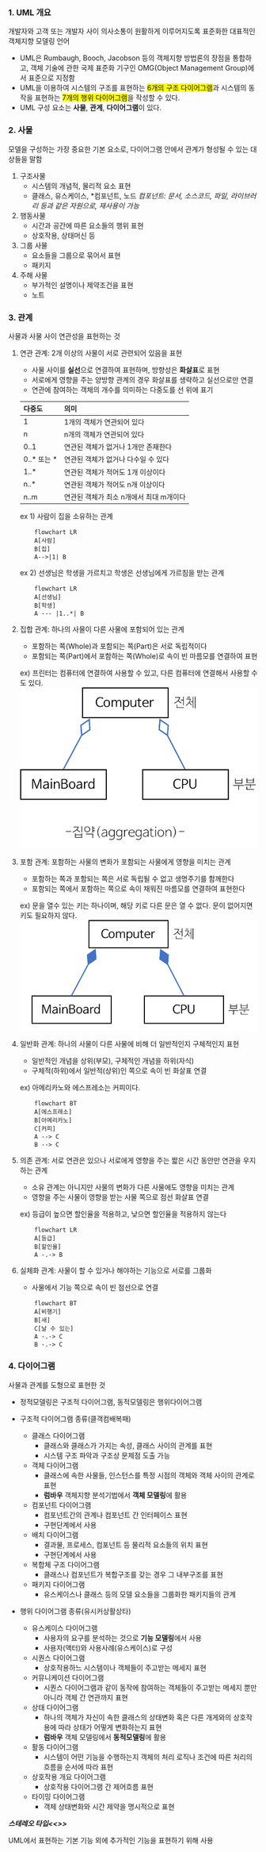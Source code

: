 ### 1. UML 개요
개발자와 고객 또는 개발자 사이 의사소통이 원활하게 이루어지도록 표준화한 대표적인 객체지향 모델링 언어
- UML은 Rumbaugh, Booch, Jacobson 등의 객체지향 방법론의 장점을 통합하고, 객체 기술에 관한 국제 표준화 기구인 OMG(Object Management Group)에서 표준으로 지정함
- UML을 이용하여 시스템의 구조를 표현하는 <span style="background-color:yellow">6개의 구조 다이어그램</span>과 시스템의 동작을 표현하는 <span style="background-color:yellow">7개의 행위 다이어그램</span>을 작성할 수 있다.
- UML 구성 요소는 **사물**, **관계**, **다이어그램**이 있다.

### 2. 사물
모델을 구성하는 가장 중요한 기본 요소로, 다이어그램 안에서 관계가 형성될 수 있는 대상들을 말함
1) 구조사물
    - 시스템의 개념적, 물리적 요소 표현
    - 클래스, 유스케이스, *컴포넌트, 노드
    *컴포넌트: 문서, 소스코드, 파일, 라이브러리 등과 같은 자원으로, 재사용이 가능*
2) 행동사물
    - 시간과 공간에 따른 요소들의 행위 표현
    - 상호작용, 상태머신 등
3) 그룹 사물
    - 요소들을 그룹으로 묶어서 표현
    - 패키지
4) 주해 사물
    - 부가적인 설명이나 제약조건을 표현
    - 노트

### 3. 관계
사물과 사물 사이 연관성을 표현하는 것
1) 연관 관계: 2개 이상의 사물이 서로 관련되어 있음을 표현
    - 사물 사이를 **실선**으로 연결하여 표현하며, 방향성은 **화살표**로 표현
    - 서로에게 영향을 주는 양방향 관계의 경우 화살표를 생략하고 실선으로만 연결
    - 연관에 참여하는 객체의 개수를 의미하는 다중도를 선 위에 표기
    
    |다중도|의미|
    |---|---|
    |1|1개의 객체가 연관되어 있다|
    |n|n개의 객체가 연관되어 있다|
    |0..1|연관된 객체가 없거나 1개만 존재한다|
    |0..* 또는 *|연관된 객체가 없거나 다수일 수 있다|
    |1..*|연관된 객체가 적어도 1개 이상이다|
    |n..*|연관된 객체가 적어도 n개 이상이다|
    |n..m|연관된 객체가 최소 n개에서 최대 m개이다|
    
    ex 1) 사람이 집을 소유하는 관계
    ```mermaid
        flowchart LR
        A[사람]
        B[집]
        A-->|1| B
    ```
    ex 2) 선생님은 학생을 가르치고 학생은 선생님에게 가르침을 받는 관계
    ```mermaid
        flowchart LR
        A[선생님]
        B[학생]
        A --- |1..*| B
    ```

2) 집합 관계: 하나의 사물이 다른 사물에 포함되어 있는 관계
    - 포함하는 쪽(Whole)과 포함되는 쪽(Part)은 서로 독립적이다
    - 포함되는 쪽(Part)에서 포함하는 쪽(Whole)로 속이 빈 마름모를 연결하여 표현

    ex) 프린터는 컴퓨터에 연결하여 사용할 수 있고, 다른 컴퓨터에 연결해서 사용할 수도 있다.
    ![alt text](set-uml-example1.png)

3) 포함 관계: 포함하는 사물의 변화가 포함되는 사물에게 영향을 미치는 관계
    - 포함하는 쪽과 포함되는 쪽은 서로 독립될 수 없고 생명주기를 함께한다
    - 포함되는 쪽에서 포함하는 쪽으로 속이 채워진 마름모를 연결하여 표현한다

    ex) 문을 열수 있는 키는 하나이며, 해당 키로 다른 문은 열 수 없다. 문이 없어지면 키도 필요하지 않다.
    ![alt text](set-uml-example2.png)

4) 일반화 관계: 하나의 사물이 다른 사물에 비해 더 일반적인지 구체적인지 표현
    - 일반적인 개념을 상위(부모), 구체적인 개념을 하위(자식)
    - 구체적(하위)에서 일반적(상위)인 쪽으로 속이 빈 화살표 연결

    ex) 아메리카노와 에스프레소는 커피이다.
    ```mermaid
        flowchart BT
        A[에스프레소]
        B[아메리카노]
        C[커피]
        A --> C
        B --> C
    ```

5) 의존 관계: 서로 연관은 있으나 서로에게 영향을 주는 짧은 시간 동안만 연관을 우지하는 관계
    - 소유 관계는 아니지만 사물의 변화가 다른 사물에도 영향을 미치는 관계
    - 영향을 주는 사물이 영향을 받는 사물 쪽으로 점선 화살표 연결

    ex) 등급이 높으면 할인율을 적용하고, 낮으면 할인율을 적용하지 않는다
    ```mermaid
        flowchart LR
        A[등급]
        B[할인율]
        A -.-> B
    ```

6) 실체화 관계: 사물이 할 수 있거나 해야하는 기능으로 서로를 그룹화
    - 사물에서 기능 쪽으로 속이 빈 점선으로 연결
    ```mermaid
        flowchart BT
        A[비행기]
        B[새]
        C[날 수 있는]
        A -.-> C
        B -.-> C
    ```

### 4. 다이어그램
사물과 관계를 도형으로 표현한 것
- 정적모델링은 구조적 다이어그램, 동적모델링은 행위다이어그램
- 구조적 다이어그램 종류(클객컴배복패)
    - 클래스 다이어그램
        - 클래스와 클래스가 가지는 속성, 클래스 사이의 관계를 표현
        - 시스템 구조 파악과 구조상 문제점 도출 가능
    - 객체 다이어그램
        - 클래스에 속한 사물들, 인스턴스를 특정 시점의 객체와 객체 사이의 관계로 표현
        - **럼바우** 객체지향 분석기법에서 **객체 모델링**에 활용
    - 컴포넌트 다이어그램
        - 컴포넌트간의 관계나 컴포넌트 간 인터페이스 표현
        - 구현단계에서 사용
    - 배치 다이어그램
        - 결과물, 프로세스, 컴포넌트 등 물리적 요소들의 위치 표현
        - 구현단계에서 사용
    - 복합체 구조 다이어그램
        - 클래스나 컴포넌트가 복합구조를 갖는 경우 그 내부구조를 표현
    - 패키지 다이어그램
        - 유스케이스나 클래스 등의 모델 요소들을 그룹화한 패키지들의 관계

- 행위 다이어그램 종류(유시커상활상타)
    - 유스케이스 다이어그램
        - 사용자의 요구를 분석하는 것으로 **기능 모델링**에서 사용
        - 사용자(액터)와 사용사례(유스케이스)로 구성
    - 시퀀스 다이어그램
        - 상호작용하느 시스템이나 객체들이 주고받는 메세지 표현
    - 커뮤니케이션 다이어그램
        - 시퀀스 다이어그램과 같이 동작에 참여하는 객체들이 주고받는 메세지 뿐만 아니라 객체 간 연관까지 표현
    - 상태 다이어그램
        - 하나의 객체가 자신이 속한 클래스의 상태변화 혹은 다른 개게와의 상호작용에 따라 상태가 어떻게 변화하는지 표현
        - **럼바우** 객체 모델링에서 **동적모델링**에 활용
    - 활동 다이어그램
        - 시스템이 어떤 기능을 수행하는지 객체의 처리 로직나 조건에 따른 처리의 흐름을 순서에 따라 표현
    - 상호작용 개요 다이어그램
        - 상호작용 다이어그램 간 제어흐름 표현
    - 타이밍 다이어그램
        - 객체 상태변화와 시간 제약을 명시적으로 표현

***스테레오 타입<<>>***

UML에서 표현하는 기본 기능 외에 추가적인 기능을 표현하기 위해 사용
